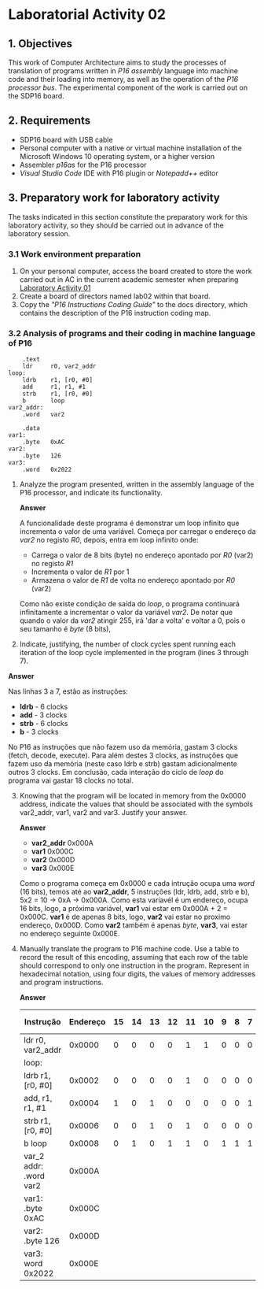 # Laboratorial Activity 02

## 1. Objectives

This work of Computer Architecture aims to study the processes of translation of programs written in *P16 assembly* language into machine code and their loading into memory, as well as the operation of the *P16 processor bus*. The experimental component of the work is carried out on the SDP16 board.

## 2. Requirements

- SDP16 board with USB cable
- Personal computer with a native or virtual machine installation of the Microsoft Windows 10 operating system, or a higher version
- Assembler *p16as* for the P16 processor
- *Visual Studio Code* IDE with P16 plugin or *Notepadd++* editor

## 3.  Preparatory work for laboratory activity

The tasks indicated in this section constitute the preparatory work for this laboratory activity, so they should be carried out in advance of the laboratory session.

### 3.1 Work environment preparation

1. On your personal computer, access the board created to store the work carried out in AC in the current academic semester when preparing [Laboratory Activity 01](../lab01)
2. Create a board of directors named lab02 within that board.
3. Copy the *"P16 Instructions Coding Guide"* to the docs directory, which contains the description of the P16 instruction coding map.

### 3.2 Analysis of programs and their coding in machine language of P16

```assembly
	.text
	ldr		r0, var2_addr
loop:
	ldrb	r1, [r0, #0]
	add 	r1, r1, #1
	strb	r1, [r0, #0]
	b		loop
var2_addr:
	.word	var2
	
	.data
var1:
	.byte	0xAC
var2:
	.byte	126
var3:
	.word	0x2022
```



1. Analyze the program presented, written in the assembly language of the P16 processor, and indicate its functionality.

   **Answer** 

   A funcionalidade deste programa é demonstrar um loop infinito que incrementa o valor de uma variável. Começa por carregar o endereço da *var2* no registo *R0*, depois, entra em loop infinito onde:

   - Carrega o valor de 8 bits (byte) no endereço apontado por *R0* (var2) no registo *R1*
   - Incrementa o valor de *R1* por 1
   - Armazena o valor de *R1* de volta no endereço apontado por *R0* (var2)

   Como não existe condição de saída do *loop*, o programa continuará infinitamente a incrementar o valor da variável *var2*. De notar que quando o valor da *var2* atingir 255, irá 'dar a volta' e voltar a 0, pois o seu tamanho é *byte* (8 bits),

2.  Indicate, justifying, the number of clock cycles spent running each iteration of the loop cycle implemented in the program (lines 3 through 7).

   **Answer**

   Nas linhas 3 a 7, estão as instruções:

   - **ldrb** - 6 clocks
   - **add** - 3 clocks
   - **strb** - 6 clocks
   - **b** - 3 clocks

   No P16 as instruções que não fazem uso da memória, gastam 3 clocks (fetch, decode, execute). Para além destes 3 clocks, as instruções que fazem uso da memória (neste caso ldrb e strb) gastam adicionalmente outros 3 clocks. Em conclusão, cada interação do ciclo de *loop* do programa vai gastar 18 clocks no total. 

3. Knowing that the program will be located in memory from the 0x0000 address, indicate the values that should be associated with the symbols var2_addr, var1, var2 and var3. Justify your answer.

   **Answer**

   - **var2_addr** 0x000A
   - **var1** 0x000C
   - **var2** 0x000D
   - **var3** 0x000E

   Como o programa começa em 0x0000 e cada intrução ocupa uma *word* (16 bits), temos até ao **var2_addr**, 5 instruções (ldr, ldrb, add, strb e b), 5x2 = 10 -> 0xA -> 0x000A. Como esta varíavél é um endereço, ocupa 16 bits, logo, a próxima variável, **var1** vai estar em 0x000A + 2 = 0x000C. **var1** é de apenas 8 bits, logo, **var2** vai estar no proximo endereço, 0x000D. Como **var2** também é apenas *byte*, **var3**, vai estar no endereço seguinte 0x000E.

4. Manually translate the program to P16 machine code. Use a table to record the result of this encoding, assuming that each row of the table should correspond to only one instruction in the program. Represent in hexadecimal notation, using four digits, the values of memory addresses and program instructions.

   **Answer**

   | Instrução              | Endereço | 15   | 14   | 13   | 12   | 11   | 10   | 9    | 8    | 7    | 6    | 5    | 4    | 3    | 2    | 1    | 0    | Código Máquina |
   | ---------------------- | -------- | ---- | ---- | ---- | ---- | ---- | ---- | ---- | ---- | ---- | ---- | ---- | ---- | ---- | ---- | ---- | ---- | -------------- |
   | ldr r0, var2_addr      | 0x0000   | 0    | 0    | 0    | 0    | 1    | 1    | 0    | 0    | 0    | 1    | 0    | 0    | 0    | 0    | 0    | 0    | 0x0C40         |
   | loop:                  |          |      |      |      |      |      |      |      |      |      |      |      |      |      |      |      |      |                |
   | ldrb r1, [r0, #0]      | 0x0002   | 0    | 0    | 0    | 0    | 1    | 0    | 0    | 0    | 0    | 0    | 0    | 0    | 0    | 0    | 0    | 1    | 0x0801         |
   | add, r1, r1, #1        | 0x0004   | 1    | 0    | 1    | 0    | 0    | 0    | 0    | 0    | 1    | 0    | 0    | 1    | 0    | 0    | 0    | 1    | 0xA091         |
   | strb r1, [r0, #0]      | 0x0006   | 0    | 0    | 1    | 0    | 1    | 0    | 0    | 0    | 0    | 0    | 0    | 0    | 0    | 0    | 0    | 1    | 0x2801         |
   | b loop                 | 0x0008   | 0    | 1    | 0    | 1    | 1    | 0    | 1    | 1    | 1    | 1    | 1    | 1    | 1    | 1    | 0    | 0    | 0x5BFC         |
   | var_2 addr: .word var2 | 0x000A   |      |      |      |      |      |      |      |      |      |      |      |      |      |      |      |      | 0x000D         |
   | var1: .byte 0xAC       | 0x000C   |      |      |      |      |      |      |      |      |      |      |      |      |      |      |      |      | 0xAC           |
   | var2: .byte 126        | 0x000D   |      |      |      |      |      |      |      |      |      |      |      |      |      |      |      |      | 0x7E           |
   | var3: word 0x2022      | 0x000E   |      |      |      |      |      |      |      |      |      |      |      |      |      |      |      |      | 0x2022         |

   